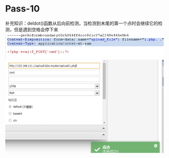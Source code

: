 # Pass-10
补充知识：deldot()函数从后向前检测，当检测到末尾的第一个点时会继续它的检测，但是遇到空格会停下来
![](vx_images/443958065054461.png)
![](vx_images/1267968948125.png)